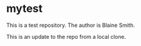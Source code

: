 # mytest
This is a test repository. The author is Blaine Smith.

This is an update to the repo from a local clone.